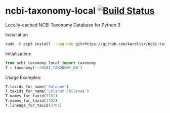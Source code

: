 # ncbi-taxonomy-local [![Build Status](https://travis-ci.com/karolisr/ncbi-taxonomy-local.svg?branch=master)](https://travis-ci.com/karolisr/ncbi-taxonomy-local)
Locally-cached NCBI Taxonomy Database for Python 3

Installation

```bash
sudo -H pip3 install --upgrade git+https://github.com/karolisr/ncbi-taxonomy-local
```

Initialization:

```python
from ncbi_taxonomy_local import taxonomy
T = taxonomy('~/NCBI_TAXONOMY_DB')
```

Usage Examples:

```python
T.taxids_for_name('Solanum')
T.taxids_for_name('Solanum chilense')
T.names_for_taxid(3701)
T.names_for_taxid(3702)
T.lineage_for_taxid(3701)
```
